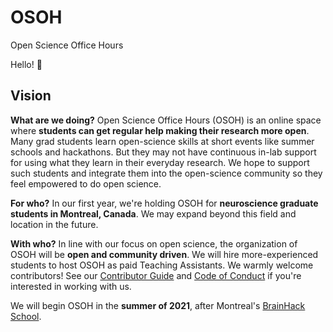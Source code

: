 # OSOH
Open Science Office Hours

Hello! 👋 



## Vision
**What are we doing?** Open Science Office Hours (OSOH) is an online space where **students can get regular help making their research more open**. Many grad students learn open-science skills at short events like summer schools and hackathons. But they may not have continuous in-lab support for using what they learn in their everyday research. We hope to support such students and integrate them into the open-science community so they feel empowered to do open science.

**For who?**  In our first year, we're holding OSOH for **neuroscience graduate students in Montreal, Canada**. We may expand beyond this field and location in the future.

**With who?** In line with our focus on open science, the organization of OSOH will be  **open and community driven**. We will hire more-experienced students to host OSOH as paid Teaching Assistants. We warmly welcome contributors! See our [Contributor Guide]() and [Code of Conduct]() if you're interested in working with us. 

We will begin OSOH in the **summer of 2021**, after Montreal's  [BrainHack School](https://school.brainhackmtl.org/).